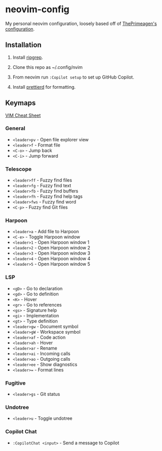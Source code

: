 # neovim-config

My personal neovim configuration, loosely based off of [ThePrimeagen's configuration](https://github.com/ThePrimeagen/init.lua).

## Installation

1. Install [ripgrep](https://github.com/BurntSushi/ripgrep?tab=readme-ov-file#installation).

1. Clone this repo as ~/.config/nvim

1. From neovim run `:Copilot setup` to set up GitHub Copilot.

1. Install [prettierd](https://github.com/fsouza/prettierd?tab=readme-ov-file#installation-guide) for formatting.

## Keymaps

[VIM Cheat Sheet](https://vim.rtorr.com/)

### General

- `<leader>pv` - Open file explorer view
- `<leader>f` - Format file
- `<C-o>` - Jump back
- `<C-i>` - Jump forward

### Telescope

- `<leader>ff` - Fuzzy find files
- `<leader>fg` - Fuzzy find text
- `<leader>fb` - Fuzzy find buffers
- `<leader>fh` - Fuzzy find help tags
- `<leader>fws` - Fuzzy find word
- `<C-p>` - Fuzzy find Git files

### Harpoon

- `<leader>a` - Add file to Harpoon
- `<C-e>` - Toggle Harpoon window
- `<leader>1` - Open Harpoon window 1
- `<leader>2` - Open Harpoon window 2
- `<leader>3` - Open Harpoon window 3
- `<leader>4` - Open Harpoon window 4
- `<leader>5` - Open Harpoon window 5

### LSP

- `<gD>` - Go to declaration
- `<gd>` - Go to definition
- `<K>` - Hover
- `<gr>` - Go to references
- `<gs>` - Signature help
- `<gi>` - Implementation
- `<gt>` - Type definition
- `<leader>gw` - Document symbol
- `<leader>gW` - Workspace symbol
- `<leader>af` - Code action
- `<leader>ah` - Hover
- `<leader>ar` - Rename
- `<leader>ai` - Incoming calls
- `<leader>ao` - Outgoing calls
- `<leader>ee` - Show diagnostics
- `<leader>=` - Format lines

### Fugitive

- `<leader>gs` - Git status

### Undotree

- `<leader>u` - Toggle undotree

### Copilot Chat

- `:CopilotChat <input>` - Send a message to Copilot
